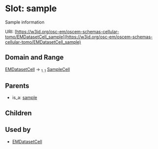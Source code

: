 
# Slot: sample

Sample information

URI: [https://w3id.org/osc-em/oscem-schemas-cellular-tomo/EMDatasetCell_sample](https://w3id.org/osc-em/oscem-schemas-cellular-tomo/EMDatasetCell_sample)


## Domain and Range

[EMDatasetCell](EMDatasetCell.md) &#8594;  <sub>1..1</sub> [SampleCell](SampleCell.md)

## Parents

 *  is_a: [sample](sample.md)

## Children


## Used by

 * [EMDatasetCell](EMDatasetCell.md)
